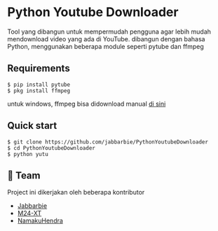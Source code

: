 # Python Youtube Downloader
Tool yang dibangun untuk mempermudah pengguna agar lebih mudah mendownload video yang ada di YouTube.
dibangun dengan bahasa Python, menggunakan beberapa module seperti pytube dan ffmpeg

Requirements
------------
    $ pip install pytube
    $ pkg install ffmpeg

untuk windows, ffmpeg bisa didownload manual [di sini](https://github.com/BtbN/FFmpeg-Builds/releases/latest)

## Quick start  
    $ git clone https://github.com/jabbarbie/PythonYoutubeDownloader
    $ cd PythonYoutubeDownloader 
    $ python yutu


## :handshake: Team 
Project ini dikerjakan oleh beberapa kontributor
- [Jabbarbie](https://github.com/jabbarbie) 
- [M24-XT](https://github.com/M24-XT) 
- [NamakuHendra](https://github.com/NamakuHendra)

